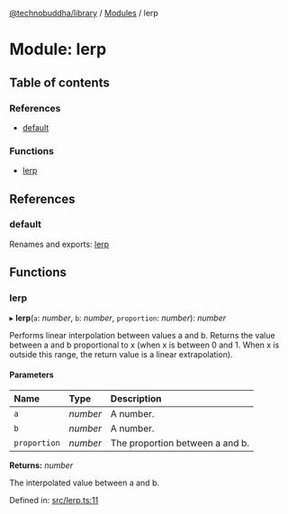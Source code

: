 [@technobuddha/library](../..) / [Modules](../Modules.md) / lerp

# Module: lerp

## Table of contents

### References

- [default](lerp.md#default)

### Functions

- [lerp](lerp.md#lerp)

## References

### default

Renames and exports: [lerp](lerp.md#lerp)

## Functions

### lerp

▸ **lerp**(`a`: *number*, `b`: *number*, `proportion`: *number*): *number*

Performs linear interpolation between values a and b. Returns the value
between a and b proportional to x (when x is between 0 and 1. When x is
outside this range, the return value is a linear extrapolation).

#### Parameters

| Name | Type | Description |
| :------ | :------ | :------ |
| `a` | *number* | A number. |
| `b` | *number* | A number. |
| `proportion` | *number* | The proportion between a and b. |

**Returns:** *number*

The interpolated value between a and b.

Defined in: [src/lerp.ts:11](../src/lerp.ts#L11)

